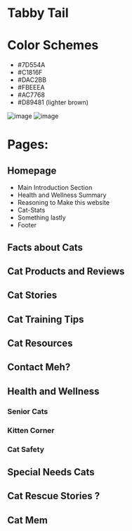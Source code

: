 # Tabby Tail
# Color Schemes
- #7D554A
- #C1816F
- #DAC2BB
- #FBEEEA
- #AC7768
- #D89481 (lighter brown)

![image](https://github.com/Zaheer-Emeran/Portfolio/assets/162816701/82288a32-c441-4bb8-a936-04d251877ac0)
![image](https://github.com/Zaheer-Emeran/Portfolio/assets/162816701/a4c80f9b-fb0a-43fd-9b9b-129bc1f39898)


# Pages:
## Homepage
- Main Introduction Section
- Health and Wellness Summary
- Reasoning to Make this website
- Cat-Stats
- Something lastly
- Footer




## Facts about Cats

## Cat Products and Reviews

## Cat Stories

## Cat Training Tips

## Cat Resources

## Contact Meh?

## Health and Wellness
### Senior Cats
### Kitten Corner
### Cat Safety

## Special Needs Cats

## Cat Rescue Stories ?

## Cat Mem









































